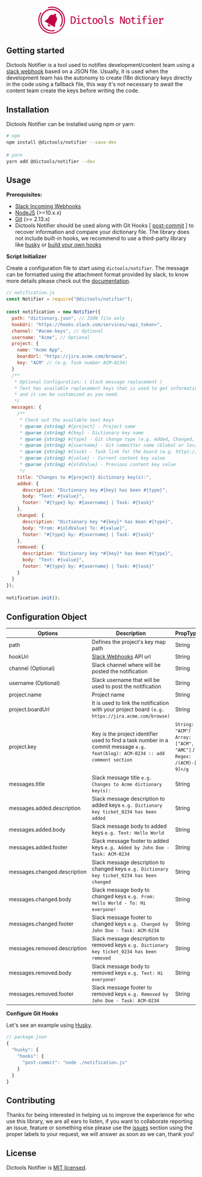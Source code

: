 <p align="center">
  <a href="https://github.com/dictools/notifier">
    <img alt="Dictools Notifier" src="./.github/dictools-notifier-logo@2x.png" width="335">
  </a>
</p>

## Getting started
Dictools Notifier is a tool used to notifies development/content team using a [slack webhook](https://api.slack.com/messaging/webhooks) based on a JSON file. Usually, it is used when the development team has the autonomy to create i18n dictionary keys directly in the code using a fallback file, this way it's not necessary to await the content team create the keys before writing the code.

## Installation
Dictools Notifier can be installed using npm or yarn:

```bash
# npm
npm install @dictools/notifier --save-dev

# yarn
yarn add @dictools/notifier --dev
```

## Usage
**Prerequisites:** 
- [Slack Incoming Webhooks](https://api.slack.com/messaging/webhooks)
- [NodeJS](https://nodejs.org/) (>=10.x.x) 
- [Git](https://git-scm.com/) (>= 2.13.x)
- Dictools Notifier should be used along with Git Hooks [ [post-commit](https://git-scm.com/docs/githooks#_post_commit) ] to recover information and compare your dictionary file. The library does not include built-in hooks, we recommend to use a third-party library like [husky](https://github.com/typicode/husky) or [build your own hooks](https://git-scm.com/book/en/v2/Customizing-Git-Git-Hooks)

**Script Initializer**

Create a configuration file to start using `dictools/notifier`. The message can be formatted using the attachment format provided by slack, to know more details please check out the [documentation](https://api.slack.com/docs/messages/builder?msg=%7B%22attachments%22%3A%5B%7B%22fallback%22%3A%22Required%20plain-text%20summary%20of%20the%20attachment.%22%2C%22color%22%3A%22%2336a64f%22%2C%22pretext%22%3A%22Optional%20text%20that%20appears%20above%20the%20attachment%20block%22%2C%22author_name%22%3A%22Bobby%20Tables%22%2C%22author_link%22%3A%22http%3A%2F%2Fflickr.com%2Fbobby%2F%22%2C%22author_icon%22%3A%22http%3A%2F%2Fflickr.com%2Ficons%2Fbobby.jpg%22%2C%22title%22%3A%22Slack%20API%20Documentation%22%2C%22title_link%22%3A%22https%3A%2F%2Fapi.slack.com%2F%22%2C%22text%22%3A%22Optional%20text%20that%20appears%20within%20the%20attachment%22%2C%22fields%22%3A%5B%7B%22title%22%3A%22Priority%22%2C%22value%22%3A%22High%22%2C%22short%22%3Afalse%7D%5D%2C%22image_url%22%3A%22http%3A%2F%2Fmy-website.com%2Fpath%2Fto%2Fimage.jpg%22%2C%22thumb_url%22%3A%22http%3A%2F%2Fexample.com%2Fpath%2Fto%2Fthumb.png%22%2C%22footer%22%3A%22Slack%20API%22%2C%22footer_icon%22%3A%22https%3A%2F%2Fplatform.slack-edge.com%2Fimg%2Fdefault_application_icon.png%22%2C%22ts%22%3A123456789%7D%5D%7D).

```js
// notification.js
const Notifier = require("@dictools/notifier");

const notification = new Notifier({
  path: "dictionary.json", // JSON file only
  hookUri: "https://hooks.slack.com/services/<api_token>",
  channel: "#acme-keys", // Optional
  username: "Acme", // Optional
  project: {
    name: "Acme App",
    boardUrl: "https://jira.acme.com/browse",
    key: "ACM" // (e.g. Task number ACM-0234)
  }
  /** 
   * Optional Configuration: ( Slack message replacement )
   * Text has available replacement keys that is used to get information from the project or git diff
   * and it can be customized as you need.
   */
  messages: {
    /** 
     * Check out the available text keys
     * @param {string} #{project} - Project name
     * @param {string} #{key} - Dictionary key name
     * @param {string} #{type} - Git change type (e.g. Added, Changed, Removed)
     * @param {string} #{username} - Git committer name (Global or locally git username)
     * @param {string} #{task} - Task link for the board (e.g. https://jira.acme.com/browse/ACM-0234)
     * @param {string} #{value} - Current content key value
     * @param {string} #{oldValue} - Previous content key value
     */
    title: "Changes to #{project} dictionary key(s):",
    added: {
      description: "Dictionary key #{key} has been #{type}",
      body: "Text: #{value}",
      footer: "#{type} by: #{username} | Task: #{task}"
    },
    changed: {
      description: "Dictionary key *#{key}* has been #{type}",
      body: "From: #{oldValue} To: #{value}",
      footer: "#{type} by: #{username} | Task: #{task}"
    },
    removed: {
      description: "Dictionary key *#{key}* has been #{type}",
      body: "Text: #{value}",
      footer: "#{type} by: #{username} | Task: #{task}"
    }
  }
});

notification.init();
```

## Configuration Object
Options                        | Description                                                                                       | PropTypes
-------------------------------|---------------------------------------------------------------------------------------------------|-----------
path                           | Defines the project's key map path                                                                | String
hookUri                        | [Slack Webhooks](https://api.slack.com/messaging/webhooks) API url                                | String
channel (Optional)             | Slack channel where will be posted the notification                                               | String
username (Optional)            | Slack username that will be used to post the notification                                         | String
project.name                   | Project name                                                                                      | String
project.boardUrl               | It is used to link the notification with your project board `(e.g. https://jira.acme.com/browse)` | String
project.key                    | Key is the project identifier used to find a task number in a commit message `e.g. feat(blog): ACM-0234 :: add comment section`                                                                                                               | `String: "ACM"`/ `Array: ["ACM", "AMC"]` / `Regex: /(ACM)-[0-9]+/g`
messages.title                 | Slack message title `e.g. Changes to Acme dictionary key(s):`                                     | String
messages.added.description     | Slack message description to added keys `e.g. Dictionary key ticket_0234 has been added`          | String
messages.added.body            | Slack message body to added keys `e.g. Text: Hello World`                                         | String
messages.added.footer          | Slack message footer to added keys `e.g. Added by John Doe - Task: ACM-0234`                      | String
messages.changed.description   | Slack message description to changed keys `e.g. Dictionary key ticket_0234 has been changed`      | String
messages.changed.body          | Slack message body to changed keys `e.g. From: Hello World - To: Hi everyone!`                    | String
messages.changed.footer        | Slack message footer to changed keys `e.g. Changed by John Doe - Task: ACM-0234`                  | String
messages.removed.description   | Slack message description to removed keys `e.g. Dictionary key ticket_0234 has been removed`      | String
messages.removed.body          | Slack message body to removed keys `e.g. Text: Hi everyone!`                                      | String
messages.removed.footer        | Slack message footer to removed keys `e.g. Removed by John Doe - Task: ACM-0234`                  | String

**Configure Git Hooks**

Let's see an example using [Husky](https://github.com/typicode/husky).

```js
// package.json
{
  "husky": {
    "hooks": {
      "post-commit": "node ./notification.js"
    }
  }
}
```

## Contributing
Thanks for being interested in helping us to improve the experience for who use this library, we are all ears to listen, if you want to collaborate reporting an issue, feature or something else please use the [issues](https://github.com/dictools/notifier/issues) section using the proper labels to your request, we will answer as soon as we can, thank you!

## License

Dictools Notifier is [MIT licensed](/LICENSE).